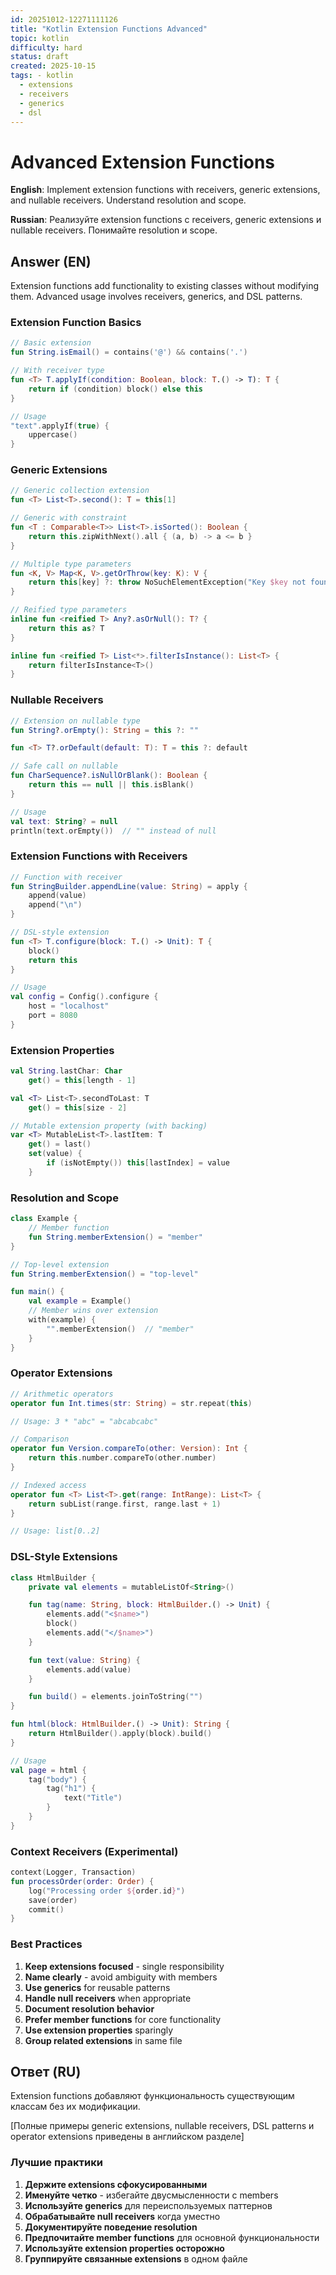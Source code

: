 ```yaml
---
id: 20251012-12271111126
title: "Kotlin Extension Functions Advanced"
topic: kotlin
difficulty: hard
status: draft
created: 2025-10-15
tags: - kotlin
  - extensions
  - receivers
  - generics
  - dsl
---
```

# Advanced Extension Functions

**English**: Implement extension functions with receivers, generic extensions, and nullable receivers. Understand resolution and scope.

**Russian**: Реализуйте extension functions с receivers, generic extensions и nullable receivers. Понимайте resolution и scope.

## Answer (EN)

Extension functions add functionality to existing classes without modifying them. Advanced usage involves receivers, generics, and DSL patterns.

### Extension Function Basics

```kotlin
// Basic extension
fun String.isEmail() = contains('@') && contains('.')

// With receiver type
fun <T> T.applyIf(condition: Boolean, block: T.() -> T): T {
    return if (condition) block() else this
}

// Usage
"text".applyIf(true) {
    uppercase()
}
```

### Generic Extensions

```kotlin
// Generic collection extension
fun <T> List<T>.second(): T = this[1]

// Generic with constraint
fun <T : Comparable<T>> List<T>.isSorted(): Boolean {
    return this.zipWithNext().all { (a, b) -> a <= b }
}

// Multiple type parameters
fun <K, V> Map<K, V>.getOrThrow(key: K): V {
    return this[key] ?: throw NoSuchElementException("Key $key not found")
}

// Reified type parameters
inline fun <reified T> Any?.asOrNull(): T? {
    return this as? T
}

inline fun <reified T> List<*>.filterIsInstance(): List<T> {
    return filterIsInstance<T>()
}
```

### Nullable Receivers

```kotlin
// Extension on nullable type
fun String?.orEmpty(): String = this ?: ""

fun <T> T?.orDefault(default: T): T = this ?: default

// Safe call on nullable
fun CharSequence?.isNullOrBlank(): Boolean {
    return this == null || this.isBlank()
}

// Usage
val text: String? = null
println(text.orEmpty())  // "" instead of null
```

### Extension Functions with Receivers

```kotlin
// Function with receiver
fun StringBuilder.appendLine(value: String) = apply {
    append(value)
    append("\n")
}

// DSL-style extension
fun <T> T.configure(block: T.() -> Unit): T {
    block()
    return this
}

// Usage
val config = Config().configure {
    host = "localhost"
    port = 8080
}
```

### Extension Properties

```kotlin
val String.lastChar: Char
    get() = this[length - 1]

val <T> List<T>.secondToLast: T
    get() = this[size - 2]

// Mutable extension property (with backing)
var <T> MutableList<T>.lastItem: T
    get() = last()
    set(value) {
        if (isNotEmpty()) this[lastIndex] = value
    }
```

### Resolution and Scope

```kotlin
class Example {
    // Member function
    fun String.memberExtension() = "member"
}

// Top-level extension
fun String.memberExtension() = "top-level"

fun main() {
    val example = Example()
    // Member wins over extension
    with(example) {
        "".memberExtension()  // "member"
    }
}
```

### Operator Extensions

```kotlin
// Arithmetic operators
operator fun Int.times(str: String) = str.repeat(this)

// Usage: 3 * "abc" = "abcabcabc"

// Comparison
operator fun Version.compareTo(other: Version): Int {
    return this.number.compareTo(other.number)
}

// Indexed access
operator fun <T> List<T>.get(range: IntRange): List<T> {
    return subList(range.first, range.last + 1)
}

// Usage: list[0..2]
```

### DSL-Style Extensions

```kotlin
class HtmlBuilder {
    private val elements = mutableListOf<String>()

    fun tag(name: String, block: HtmlBuilder.() -> Unit) {
        elements.add("<$name>")
        block()
        elements.add("</$name>")
    }

    fun text(value: String) {
        elements.add(value)
    }

    fun build() = elements.joinToString("")
}

fun html(block: HtmlBuilder.() -> Unit): String {
    return HtmlBuilder().apply(block).build()
}

// Usage
val page = html {
    tag("body") {
        tag("h1") {
            text("Title")
        }
    }
}
```

### Context Receivers (Experimental)

```kotlin
context(Logger, Transaction)
fun processOrder(order: Order) {
    log("Processing order ${order.id}")
    save(order)
    commit()
}
```

### Best Practices

1. **Keep extensions focused** - single responsibility
2. **Name clearly** - avoid ambiguity with members
3. **Use generics** for reusable patterns
4. **Handle null receivers** when appropriate
5. **Document resolution behavior**
6. **Prefer member functions** for core functionality
7. **Use extension properties** sparingly
8. **Group related extensions** in same file

## Ответ (RU)

Extension functions добавляют функциональность существующим классам без их модификации.

[Полные примеры generic extensions, nullable receivers, DSL patterns и operator extensions приведены в английском разделе]

### Лучшие практики

1. **Держите extensions сфокусированными**
2. **Именуйте четко** - избегайте двусмысленности с members
3. **Используйте generics** для переиспользуемых паттернов
4. **Обрабатывайте null receivers** когда уместно
5. **Документируйте поведение resolution**
6. **Предпочитайте member functions** для основной функциональности
7. **Используйте extension properties осторожно**
8. **Группируйте связанные extensions** в одном файле
